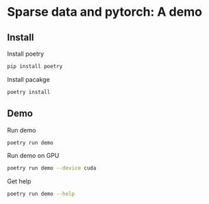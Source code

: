 # Sparse data and pytorch: A demo

## Install

Install poetry
```bash
pip install poetry
```

Install pacakge
```bash
poetry install
```

## Demo

Run demo
```bash
poetry run demo
```

Run demo on GPU
```bash
poetry run demo --device cuda
```

Get help
```bash
poetry run demo --help
```
